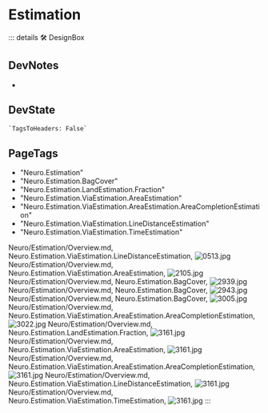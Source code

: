 

# <neuro>Estimation</neuro>

::: details 🛠 <dev>DesignBox</dev>

## DevNotes

-

## DevState

```py
`TagsToHeaders: False`
```

<h2>PageTags</h2>

- "Neuro.Estimation"
- "Neuro.Estimation.BagCover"
- "Neuro.Estimation.LandEstimation.Fraction"
- "Neuro.Estimation.ViaEstimation.AreaEstimation"
- "Neuro.Estimation.ViaEstimation.AreaEstimation.AreaCompletionEstimation"
- "Neuro.Estimation.ViaEstimation.LineDistanceEstimation"
- "Neuro.Estimation.ViaEstimation.TimeEstimation"

Neuro/Estimation/Overview.md, <dev>Neuro.Estimation.ViaEstimation.LineDistanceEstimation</dev>, ![0513.jpg](/PaperPhoto/0513.jpg)
Neuro/Estimation/Overview.md, <dev>Neuro.Estimation.ViaEstimation.AreaEstimation</dev>, ![2105.jpg](/PaperPhoto/2105.jpg)
Neuro/Estimation/Overview.md, <dev>Neuro.Estimation.BagCover</dev>, ![2939.jpg](/PaperPhoto/2939.jpg)
Neuro/Estimation/Overview.md, <dev>Neuro.Estimation.BagCover</dev>, ![2943.jpg](/PaperPhoto/2943.jpg)
Neuro/Estimation/Overview.md, <dev>Neuro.Estimation.BagCover</dev>, ![3005.jpg](/PaperPhoto/3005.jpg)
Neuro/Estimation/Overview.md, <dev>Neuro.Estimation.ViaEstimation.AreaEstimation.AreaCompletionEstimation</dev>, ![3022.jpg](/PaperPhoto/3022.jpg)
Neuro/Estimation/Overview.md, <dev>Neuro.Estimation.LandEstimation.Fraction</dev>, ![3161.jpg](/PaperPhoto/3161.jpg)
Neuro/Estimation/Overview.md, <dev>Neuro.Estimation.ViaEstimation.AreaEstimation</dev>, ![3161.jpg](/PaperPhoto/3161.jpg)
Neuro/Estimation/Overview.md, <dev>Neuro.Estimation.ViaEstimation.AreaEstimation.AreaCompletionEstimation</dev>, ![3161.jpg](/PaperPhoto/3161.jpg)
Neuro/Estimation/Overview.md, <dev>Neuro.Estimation.ViaEstimation.LineDistanceEstimation</dev>, ![3161.jpg](/PaperPhoto/3161.jpg)
Neuro/Estimation/Overview.md, <dev>Neuro.Estimation.ViaEstimation.TimeEstimation</dev>, ![3161.jpg](/PaperPhoto/3161.jpg)
:::